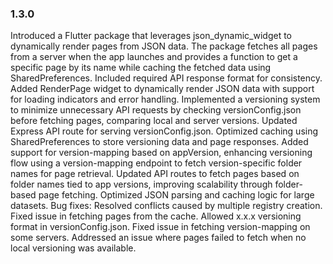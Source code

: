 ### 1.3.0


Introduced a Flutter package that leverages json_dynamic_widget to dynamically render pages from JSON data. The package fetches all pages from a server when the app launches and provides a function to get a specific page by its name while caching the fetched data using SharedPreferences.
Included required API response format for consistency.
Added RenderPage widget to dynamically render JSON data with support for loading indicators and error handling.
Implemented a versioning system to minimize unnecessary API requests by checking versionConfig.json before fetching pages, comparing local and server versions.
Updated Express API route for serving versionConfig.json.
Optimized caching using SharedPreferences to store versioning data and page responses.
Added support for version-mapping based on appVersion, enhancing versioning flow using a version-mapping endpoint to fetch version-specific folder names for page retrieval.
Updated API routes to fetch pages based on folder names tied to app versions, improving scalability through folder-based page fetching.
Optimized JSON parsing and caching logic for large datasets.
Bug fixes:
Resolved conflicts caused by multiple registry creation.
Fixed issue in fetching pages from the cache.
Allowed x.x.x versioning format in versionConfig.json.
Fixed issue in fetching version-mapping on some servers.
Addressed an issue where pages failed to fetch when no local versioning was available.